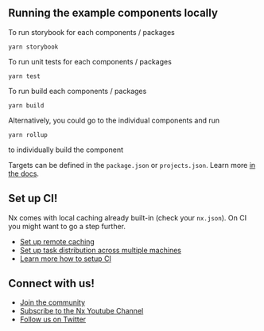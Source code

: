 ## Running the example components locally

To run storybook for each components / packages

```
yarn storybook
```

To run unit tests for each components / packages
```
yarn test
```

To run build each components / packages
```
yarn build
```
Alternatively, you could go to the individual components and run 
```
yarn rollup
```
to individually build the component

Targets can be defined in the `package.json` or `projects.json`. Learn more [in the docs](https://nx.dev/core-features/run-tasks).
## Set up CI!

Nx comes with local caching already built-in (check your `nx.json`). On CI you might want to go a step further.

- [Set up remote caching](https://nx.dev/core-features/share-your-cache)
- [Set up task distribution across multiple machines](https://nx.dev/core-features/distribute-task-execution)
- [Learn more how to setup CI](https://nx.dev/recipes/ci)

## Connect with us!

- [Join the community](https://nx.dev/community)
- [Subscribe to the Nx Youtube Channel](https://www.youtube.com/@nxdevtools)
- [Follow us on Twitter](https://twitter.com/nxdevtools)
